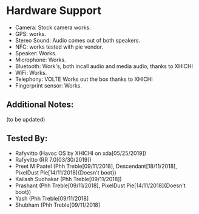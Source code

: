 # Hardware Support
* Camera: Stock camera works.
* GPS:  works.
* Stereo Sound: Audio comes out of both speakers.
* NFC: works tested with pie vendor.
* Speaker: Works.
* Microphone: Works.
* Bluetooth: Work's, both incall audio and media audio, thanks to XHICHI
* WiFi: Works.
* Telephony: VOLTE Works out the box thanks to XHICHI 
* Fingerprint sensor: Works.

## Additional Notes:
(to be updated)

## Tested By:
* Rafyvitto (Havoc OS by XHICHI on xda[05/25/2019])
* Rafyvitto (RR 7.0[03/30/2019])
* Preet M Paatel (Phh Treble[09/11/2018], Descendant[18/11/2018], PixelDust Pie[14/11/2018]{Doesn't boot})
* Kailash Sudhakar (Phh Treble[09/11/2018])
* Prashant (Phh Treble[09/11/2018], PixelDust Pie[14/11/2018]{Doesn't boot})
* Yash (Phh Treble[09/11/2018]
* Shubham (Phh Treble[09/11/2018]